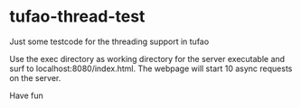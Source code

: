 tufao-thread-test
=================

Just some testcode for the threading support in tufao

Use the exec directory as working directory for the server executable
and surf to localhost:8080/index.html. 
The webpage will start 10 async requests on the server. 

Have fun
